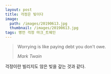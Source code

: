 ```yaml
---
layout: post
title: 걱정은 빚이다
image:
  path: /images/20190613.jpg
  thumbnail: /images/20190613.jpg
tags: 명언 걱정 마크_트웨인
---
```


> Worrying is like paying debt you don't owe.
> 
> <cite>Mark Twain</cite>

걱정이란 빌리지도 않은 빚을 갚는 것과 같다.